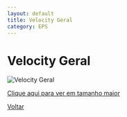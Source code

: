 ```yaml
---
layout: default
title: Velocity Geral
category: EPS
---
```


# Velocity Geral

![Velocity Geral](images/finalchart.png)

[Clique aqui para ver em tamanho maior](images/finalchart.png)

[Voltar](./../)
